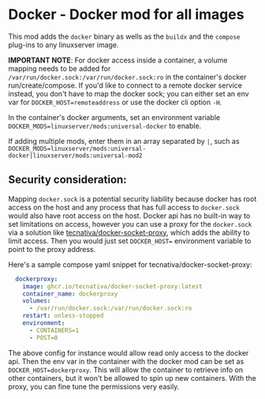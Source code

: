# Docker - Docker mod for all images

This mod adds the `docker` binary as wells as the `buildx` and the `compose` plug-ins to any linuxserver image.

**IMPORTANT NOTE**: For docker access inside a container, a volume mapping needs to be added for `/var/run/docker.sock:/var/run/docker.sock:ro` in the container's docker run/create/compose. If you'd like to connect to a remote docker service instead, you don't have to map the docker sock; you can either set an env var for `DOCKER_HOST=remoteaddress` or use the docker cli option `-H`.

In the container's docker arguments, set an environment variable `DOCKER_MODS=linuxserver/mods:universal-docker` to enable.

If adding multiple mods, enter them in an array separated by `|`, such as `DOCKER_MODS=linuxserver/mods:universal-docker|linuxserver/mods:universal-mod2`

## Security consideration:

Mapping `docker.sock` is a potential security liability because docker has root access on the host and any process that has full access to `docker.sock` would also have root access on the host. Docker api has no built-in way to set limitations on access, however you can use a proxy for the `docker.sock` via a solution like [tecnativa/docker-socket-proxy](https://hub.docker.com/r/tecnativa/docker-socket-proxy), which adds the ability to limit access. Then you would just set `DOCKER_HOST=` environment variable to point to the proxy address.

Here's a sample compose yaml snippet for tecnativa/docker-socket-proxy:
```yaml
  dockerproxy:
    image: ghcr.io/tecnativa/docker-socket-proxy:latest
    container_name: dockerproxy
    volumes:
      - /var/run/docker.sock:/var/run/docker.sock:ro
    restart: unless-stopped
    environment:
      - CONTAINERS=1
      - POST=0
```
The above config for instance would allow read only access to the docker api. Then the env var in the container with the docker mod can be set as `DOCKER_HOST=dockerproxy`. This will allow the container to retrieve info on other containers, but it won't be allowed to spin up new containers. With the proxy, you can fine tune the permissions very easily.
